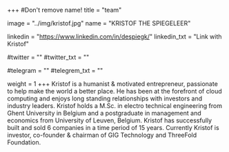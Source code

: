 +++
#Don't remove name!
title = "team"

image = "../img/kristof.jpg"
name = "KRISTOF THE SPIEGELEER"

linkedin = "https://www.linkedin.com/in/despiegk/"
linkedin_txt = "Link with Kristof"

#twitter = ""
#twitter_txt = ""

#telegram = ""
#telegrem_txt = ""

weight = 1
+++
Kristof is a humanist & motivated entrepreneur, passionate to help make the world a better place. He has been at the forefront of cloud computing and enjoys long standing relationships with investors and industry leaders. Kristof holds a M.Sc. in electro technical engineering from Ghent University in Belgium and a postgraduate in management and economics from University of Leuven, Belgium. Kristof has successfully built and sold 6 companies in a time period of 15 years. Currently Kristof is investor, co-founder & chairman of GIG Technology and ThreeFold Foundation.

